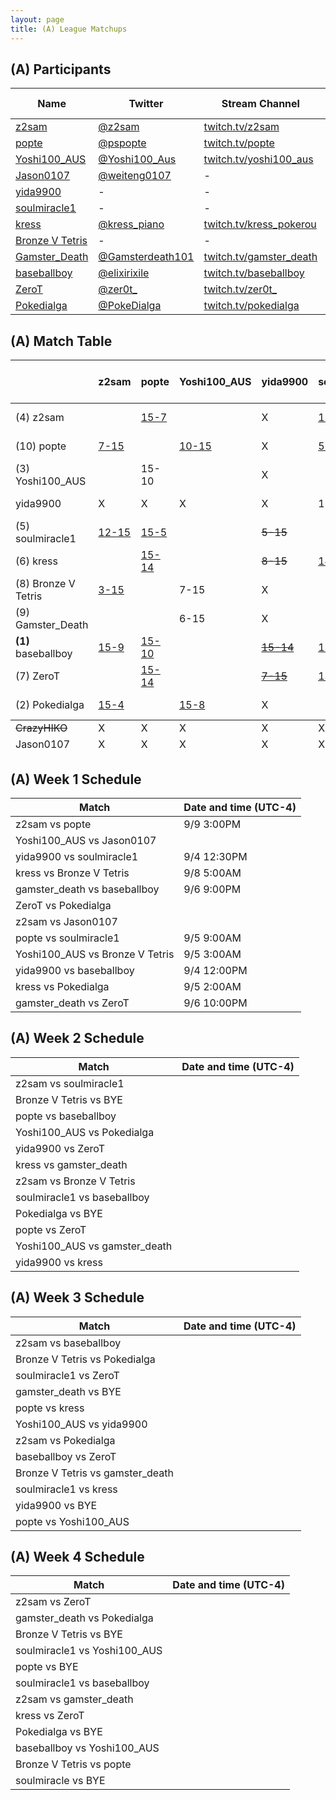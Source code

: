 ```yaml
---
layout: page
title: (A) League Matchups
---
```


## (A) Participants ##

<table>
  <thead>
    <tr>
      <th>Name</th>
      <th>Twitter</th>
      <th>Stream Channel</th>
	  <th>Sprint Time</th>
	  <th>Rating</th>
    </tr>
  </thead>
  <tbody>
    <tr>
      <td><a href="https://steamcommunity.com/id/z2sam/">z2sam</a></td>
      <td><a href="https://twitter.com/z2sam">@z2sam</a></td>
      <td><a href="https://www.twitch.tv/z2sam">twitch.tv/z2sam</a></td>
      <td>44.96</td>
      <td>50000</td>
    </tr>
    <tr>
      <td><a href="https://steamcommunity.com/profiles/76561198818744755/">popte</a></td>
      <td><a href="https://twitter.com/pspopte">@pspopte</a></td>
      <td><a href="https://www.twitch.tv/popte">twitch.tv/popte</a></td>
      <td>49.1</td>
      <td>18130</td>
    </tr>
    <tr>
      <td><a href="https://steamcommunity.com/profiles/76561198251580070">Yoshi100_AUS</a></td>
      <td><a href="https://twitter.com/Yoshi100_Aus">@Yoshi100_Aus</a></td>
      <td><a href="https://www.twitch.tv/yoshi100_aus">twitch.tv/yoshi100_aus</a></td>
      <td>43.50</td>
      <td>16263</td>
    </tr>
    <tr>
      <td><a href="https://steamcommunity.com/profiles/76561198365987531/">Jason0107</a></td>
      <td><a href="https://twitter.com/weiteng0107">@weiteng0107</a></td>
      <td>-</td>
      <td>-</td>
      <td>10830</td>
    </tr>
    <tr>
      <td><a href="http://steamcommunity.com/id/yida9900">yida9900</a></td>
      <td>-</td>
      <td>-</td>
      <td>-</td>
      <td>-</td>
    </tr>
    <tr>
      <td><a href="https://steamcommunity.com/profiles/76561198316470465/">soulmiracle1</a></td>
      <td>-</td>
      <td>-</td>
      <td>49</td>
      <td>19757</td>
    </tr>
    <tr>
      <td><a href="https://steamcommunity.com/profiles/76561198540231828/">kress</a></td>
      <td><a href="https://twitter.com/kress_piano">@kress_piano</a></td>
      <td><a href="https://www.twitch.tv/kress_pokerou">twitch.tv/kress_pokerou</a></td>
      <td>48.66</td>
      <td>11000</td>
    </tr>
    <tr>
      <td><a href="https://steamcommunity.com/profiles/76561198361068317/">Bronze V Tetris</a></td>
      <td>-</td>
      <td>-</td>
      <td>46</td>
      <td>-</td>
    </tr>
    <tr>
      <td><a href="https://steamcommunity.com/id/Im2Trashhhh11/">Gamster_Death</a></td>
      <td><a href="https://twitter.com/Gamsterdeath101">@Gamsterdeath101</a></td>
      <td><a href="https://www.twitch.tv/gamster_death">twitch.tv/gamster_death</a></td>
      <td>57.93</td>
      <td>3481</td>
    </tr>
    <tr>
      <td><a href="https://steamcommunity.com/id/elixirixile/">baseballboy</a></td>
      <td><a href="https://twitter.com/elixirixile">@elixirixile</a></td>
      <td><a href="https://www.twitch.tv/baseballboy">twitch.tv/baseballboy</a></td>
      <td>44.7</td>
      <td>17000</td>
    </tr>
    <tr>
      <td><a href="https://steamcommunity.com/id/ZeroT_/">ZeroT</a></td>
      <td><a href="https://twitter.com/zer0t_">@zer0t_</a></td>
      <td><a href="https://www.twitch.tv/zer0t_">twitch.tv/zer0t_</a></td>
      <td>44.33</td>
      <td>16000</td>
    </tr>
    <tr>
      <td><a href="https://steamcommunity.com/id/PokeDIalga/">Pokedialga</a></td>
      <td><a href="https://twitter.com/PokeDialga">@PokeDialga</a></td>
      <td><a href="https://www.twitch.tv/pokedialga">twitch.tv/pokedialga</a></td>
      <td>41.88</td>
      <td>27600</td>
    </tr>
  </tbody>
</table>

## (A) Match Table ##

<table>
  <thead>
    <tr>
      <th> </th>
      <th>z2sam</th>
      <th>popte</th>
      <th>Yoshi100_AUS</th>
      <th>yida9900</th>
      <th>soulmiracle1</th>
      <th>kress</th>
      <th>Bronze V Tetris</th>
      <th>Gamster_Death</th>
      <th>baseballboy</th>
      <th>ZeroT</th>
      <th>Pokedialga</th>
      <th>W-L</th>
      <th>Pt. Diff</th>
    </tr>
  </thead>
  <tbody>
    <tr>
      <td>(4) z2sam</td>
      <td> </td> <!--z2sam-->
      <td><a href="https://www.youtube.com/watch?v=v-xeYvML-0g">15-7</a></td> <!--popte-->
      <td> </td> <!--Yoshi100_AUS-->
      <td>X</td> <!--yida9900-->
      <td><a href="https://www.youtube.com/watch?v=ckSVXPdhTCY">15-12</a></td> <!--soulmiracle1-->
      <td> </td> <!--kress-->
      <td><a href="https://www.youtube.com/watch?v=Jpr3-wk974E">15-3</a></td> <!--Bronze V Tetris-->
      <td> </td> <!--Gamster_Death-->
      <td><a href="https://www.youtube.com/watch?v=e7RRcxpPOiM">9-15</a></td> <!--baseballboy-->
      <td> </td> <!--ZeroT-->
      <td><a href="https://www.twitch.tv/videos/314259725">4-15</a></td> <!--Pokedialga-->
      <td>3-2</td>
      <td>+6</td>
    </tr>
    <tr>
      <td>(10) popte</td>
      <td><a href="https://www.twitch.tv/videos/308143292">7-15</a></td> <!--z2sam-->
      <td> </td> <!--popte-->
      <td><a href="https://www.twitch.tv/videos/313271803">10-15</a></td> <!--Yoshi100_AUS-->
      <td>X</td> <!--yida9900-->
      <td><a href="https://www.twitch.tv/videos/306191963">5-15</a></td> <!--soulmiracle1-->
      <td><a href="https://www.twitch.tv/videos/313290114">14-15</a></td> <!--kress-->
      <td> </td> <!--Bronze V Tetris-->
      <td> </td> <!--Gamster_Death-->
      <td><a href="https://www.youtube.com/watch?v=Ml2VuRTlUDk">10-15</a></td> <!--baseballboy-->
      <td><a href="https://www.twitch.tv/videos/309804687">14-15</a></td> <!--ZeroT-->
      <td> </td> <!--Pokedialga-->
      <td>0-6</td>
      <td>-30</td>
    </tr>
    <tr>
      <td>(3) Yoshi100_AUS</td>
      <td> </td> <!--z2sam-->
      <td>15-10</td> <!--popte-->
      <td> </td> <!--Yoshi100_AUS-->
      <td>X</td> <!--yida9900-->
      <td> </td> <!--soulmiracle1-->
      <td> </td> <!--kress-->
      <td>15-7</td> <!--Bronze V Tetris-->
      <td><a href="https://www.twitch.tv/videos/310248251">15-6</a></td> <!--Gamster_Death-->
      <td> </td> <!--baseballboy-->
      <td> </td> <!--ZeroT-->
      <td><a href="https://www.twitch.tv/videos/310842615">8-15</a></td> <!--Pokedialga-->
      <td>3-1</td>
      <td>+15</td>
    </tr>
    <tr>
      <td>yida9900</td>
      <td>X</td> <!--z2sam-->
      <td>X</td> <!--popte-->
      <td>X</td> <!--Yoshi100_AUS-->
      <td>X</td> <!--yida9900-->
      <td>15-5</td> <!--soulmiracle1-->
      <td>15-8</td> <!--kress-->
      <td>X</td> <!--Bronze V Tetris-->
      <td>X</td> <!--Gamster_Death-->
      <td><a href="https://www.twitch.tv/videos/306720427">14-15</a></td> <!--baseballboy-->
      <td>X</td> <!--ZeroT-->
      <td>X</td> <!--Pokedialga-->
      <td>2-1</td>
      <td>+16</td>
    </tr>
    <tr>
      <td>(5) soulmiracle1</td>
      <td><a href="https://www.youtube.com/watch?v=ckSVXPdhTCY">12-15</a></td> <!--z2sam-->
      <td><a href="https://www.twitch.tv/videos/306191963">15-5</a></td> <!--popte-->
      <td></td> <!--Yoshi100_AUS-->
      <td><del>5-15</del></td> <!--yida9900-->
      <td> </td> <!--soulmiracle1-->
      <td><a href="https://www.youtube.com/watch?v=C_jDpguWv1A">15-14</a></td> <!--kress-->
      <td> </td> <!--Bronze V Tetris-->
      <td> </td> <!--Gamster_Death-->
      <td><a href="https://www.youtube.com/watch?v=42Lc7Sex-n8">6-15</a></td> <!--baseballboy-->
      <td><a href="https://www.twitch.tv/videos/313178404">15-13</a></td> <!--ZeroT-->
      <td> </td> <!--Pokedialga-->
      <td>3-2</td>
      <td>+1</td>
    </tr>
    <tr>
      <td>(6) kress</td>
      <td> </td> <!--z2sam-->
      <td><a href="https://www.youtube.com/watch?v=UMryibu32WU">15-14</a></td> <!--popte-->
      <td> </td> <!--Yoshi100_AUS-->
      <td><del>8-15</del></td> <!--yida9900-->
      <td><a href="https://www.youtube.com/watch?v=C_jDpguWv1A">14-15</a></td> <!--soulmiracle1-->
      <td> </td> <!--kress-->
      <td>15-11</td> <!--Bronze V Tetris-->
      <td>15-5</td> <!--Gamster_Death-->
      <td><a href="https://www.youtube.com/watch?v=cEoHj3tHfx8">11-15</a></td> <!--baseballboy-->
      <td> </td> <!--ZeroT-->
      <td>4-15</td> <!--Pokedialga-->
      <td>3-3</td>
      <td>-1</td>
    </tr>
    <tr>
      <td>(8) Bronze V Tetris</td>
      <td><a href="https://www.youtube.com/watch?v=Jpr3-wk974E">3-15</a></td> <!--z2sam-->
      <td> </td> <!--popte-->
      <td>7-15</td> <!--Yoshi100_AUS-->
      <td>X</td> <!--yida9900-->
      <td> </td> <!--soulmiracle1-->
      <td>11-15</td> <!--kress-->
      <td> </td> <!--Bronze V Tetris-->
      <td><a href="https://www.twitch.tv/videos/311972967">15-6</a></td> <!--Gamster_Death-->
      <td> </td> <!--baseballboy-->
      <td> </td> <!--ZeroT-->
      <td><a href="https://www.twitch.tv/videos/313352721">0-15</a></td> <!--Pokedialga-->
      <td>1-4</td>
      <td>-30</td>
    </tr>
    <tr>
      <td>(9) Gamster_Death</td>
      <td> </td> <!--z2sam-->
      <td> </td> <!--popte-->
      <td>6-15</td> <!--Yoshi100_AUS-->
      <td>X</td> <!--yida9900-->
      <td> </td> <!--soulmiracle1-->
      <td><a href="https://www.twitch.tv/videos/310644199">5-15</a></td> <!--kress-->
      <td><a href="https://www.twitch.tv/videos/311972967">6-15</a></td> <!--Bronze V Tetris-->
      <td> </td> <!--Gamster_Death-->
      <td><a href="https://www.twitch.tv/videos/306782167">3-15</a></td> <!--baseballboy-->
      <td><a href="https://www.twitch.tv/videos/307780615">3-15</a></td> <!--ZeroT-->
      <td> </td> <!--Pokedialga-->
      <td>0-5</td>
      <td>-52</td>
    </tr>
    <tr>
      <td><b>(1)</b> baseballboy</td>
      <td><a href="https://www.youtube.com/watch?v=e7RRcxpPOiM">15-9</a></td> <!--z2sam-->
      <td><a href="https://www.youtube.com/watch?v=Ml2VuRTlUDk">15-10</a></td> <!--popte-->
      <td> </td> <!--Yoshi100_AUS-->
      <td><a href="https://www.twitch.tv/videos/306720427"><del>15-14</del></a></td> <!--yida9900-->
      <td><a href="https://www.youtube.com/watch?v=42Lc7Sex-n8">15-6</a></td> <!--soulmiracle1-->
      <td><a href="https://www.youtube.com/watch?v=cEoHj3tHfx8">15-11</a></td> <!--kress-->
      <td> </td> <!--Bronze V Tetris-->
      <td><a href="https://www.twitch.tv/videos/306782129">15-3</a></td> <!--Gamster_Death-->
      <td> </td> <!--baseballboy-->
      <td><a href="https://www.youtube.com/watch?v=e-B26X_y15M">15-12</a></td> <!--ZeroT-->
      <td> </td> <!--Pokedialga-->
      <td>6-0</td>
      <td>+39</td>
    </tr>
    <tr>
      <td>(7) ZeroT</td>
      <td> </td> <!--z2sam-->
      <td><a href="https://www.twitch.tv/videos/309804687">15-14</a></td> <!--popte-->
      <td> </td> <!--Yoshi100_AUS-->
      <td><a href="https://www.twitch.tv/videos/308357458"><del>7-15</del></a></td> <!--yida9900-->
      <td><a href="https://www.twitch.tv/videos/313178404">13-15</a></td> <!--soulmiracle1-->
      <td> </td> <!--kress-->
      <td> </td> <!--Bronze V Tetris-->
      <td><a href="https://www.twitch.tv/videos/307232197">15-3</a></td> <!--Gamster_Death-->
      <td><a href="https://www.youtube.com/watch?v=e-B26X_y15M">12-15</a></td> <!--baseballboy-->
      <td> </td> <!--ZeroT-->
      <td><a href="https://www.twitch.tv/videos/308337115">5-15</a></td> <!--Pokedialga-->
      <td>2-3</td>
      <td>-2</td>
    </tr>
    <tr>
      <td>(2) Pokedialga</td>
      <td><a href="https://www.twitch.tv/videos/314259725">15-4</a></td> <!--z2sam-->
      <td> </td> <!--popte-->
      <td><a href="https://www.twitch.tv/videos/310888205">15-8</a></td> <!--Yoshi100_AUS-->
      <td>X</td> <!--yida9900-->
      <td> </td> <!--soulmiracle1-->
      <td>15-4</td> <!--kress-->
      <td><a href="https://www.twitch.tv/videos/313352721">15-0</a></td> <!--Bronze V Tetris-->
      <td> </td> <!--Gamster_Death-->
      <td> </td> <!--baseballboy-->
      <td><a href="https://www.twitch.tv/videos/308360644">15-5</a></td> <!--ZeroT-->
      <td> </td> <!--Pokedialga-->
      <td>5-0</td>
      <td>+54</td>
    </tr>
  </tbody>
  <tfoot>
    <tr>
      <td><del>CrazyHIKO</del></td>
      <td>X</td> <!--z2sam-->
      <td>X</td> <!--popte-->
      <td>X</td> <!--Yoshi100_AUS-->
      <td>X</td> <!--Jason0107-->
      <td>X</td> <!--soulmiracle1-->
      <td>X</td> <!--kress-->
      <td>X</td> <!--Bronze V Tetris-->
      <td>X</td> <!--Gamster_Death-->
      <td>X</td> <!--baseballboy-->
      <td>X</td> <!--ZeroT-->
      <td>X</td> <!--Pokedialga-->
      <td>X</td>
      <td>X</td>
    </tr>
    <tr>
      <td>Jason0107</td>
      <td>X</td> <!--z2sam-->
      <td>X</td> <!--popte-->
      <td>X</td> <!--Yoshi100_AUS-->
      <td>X</td> <!--yida9900-->
      <td>X</td> <!--soulmiracle1-->
      <td>X</td> <!--kress-->
      <td>X</td> <!--Bronze V Tetris-->
      <td>X</td> <!--Gamster_Death-->
      <td>X</td> <!--baseballboy-->
      <td>X</td> <!--ZeroT-->
      <td>X</td> <!--Pokedialga-->
      <td>X</td>
      <td>X</td>
    </tr>
  </tfoot>
</table>

## (A) Week 1 Schedule ##

<table>
  <thead>
    <tr>
      <th>Match</th>
      <th>Date and time (UTC-4)</th>
    </tr>
  </thead>
  <tbody>
    <tr>
      <td>z2sam vs popte</td>
      <td>9/9 3:00PM</td>
    </tr>
    <tr>
      <td>Yoshi100_AUS vs Jason0107</td>
      <td> </td>
    </tr>
    <tr>
      <td>yida9900 vs soulmiracle1</td>
      <td>9/4 12:30PM</td>
    </tr>
    <tr>
      <td>kress vs Bronze V Tetris</td>
      <td>9/8 5:00AM</td>
    </tr>
    <tr>
      <td>gamster_death vs baseballboy</td>
      <td>9/6 9:00PM</td>
    </tr>
    <tr>
      <td>ZeroT vs Pokedialga</td>
      <td> </td>
    </tr>
    <tr>
      <td>z2sam vs Jason0107</td>
      <td> </td>
    </tr>
    <tr>
      <td>popte vs soulmiracle1</td>
      <td>9/5 9:00AM</td>
    </tr>
    <tr>
      <td>Yoshi100_AUS vs Bronze V Tetris</td>
      <td>9/5 3:00AM</td>
    </tr>
    <tr>
      <td>yida9900 vs baseballboy</td>
      <td>9/4 12:00PM</td>
    </tr>
    <tr>
      <td>kress vs Pokedialga</td>
      <td>9/5 2:00AM</td>
    </tr>
    <tr>
      <td>gamster_death vs ZeroT</td>
      <td>9/6 10:00PM</td>
    </tr>
  </tbody>
</table>

## (A) Week 2 Schedule ##

<table>
  <thead>
    <tr>
      <th>Match</th>
      <th>Date and time (UTC-4)</th>
    </tr>
  </thead>
  <tbody>
    <tr>
      <td>z2sam vs soulmiracle1</td>
      <td></td>
    </tr>
    <tr>
      <td>Bronze V Tetris vs BYE</td>
      <td> </td>
    </tr>
    <tr>
      <td>popte vs baseballboy</td>
      <td></td>
    </tr>
    <tr>
      <td>Yoshi100_AUS vs Pokedialga</td>
      <td></td>
    </tr>
    <tr>
      <td>yida9900 vs ZeroT</td>
      <td></td>
    </tr>
    <tr>
      <td>kress vs gamster_death</td>
      <td> </td>
    </tr>
    <tr>
      <td>z2sam vs Bronze V Tetris</td>
      <td> </td>
    </tr>
    <tr>
      <td>soulmiracle1 vs baseballboy</td>
      <td></td>
    </tr>
    <tr>
      <td>Pokedialga vs BYE</td>
      <td></td>
    </tr>
    <tr>
      <td>popte vs ZeroT</td>
      <td></td>
    </tr>
    <tr>
      <td>Yoshi100_AUS vs gamster_death</td>
      <td></td>
    </tr>
    <tr>
      <td>yida9900 vs kress</td>
      <td></td>
    </tr>
  </tbody>
</table>

## (A) Week 3 Schedule ##

<table>
  <thead>
    <tr>
      <th>Match</th>
      <th>Date and time (UTC-4)</th>
    </tr>
  </thead>
  <tbody>
    <tr>
      <td>z2sam vs baseballboy</td>
      <td></td>
    </tr>
    <tr>
      <td>Bronze V Tetris vs Pokedialga</td>
      <td> </td>
    </tr>
    <tr>
      <td>soulmiracle1 vs ZeroT</td>
      <td></td>
    </tr>
    <tr>
      <td>gamster_death vs BYE</td>
      <td></td>
    </tr>
    <tr>
      <td>popte vs kress</td>
      <td></td>
    </tr>
    <tr>
      <td>Yoshi100_AUS vs yida9900</td>
      <td> </td>
    </tr>
    <tr>
      <td>z2sam vs Pokedialga</td>
      <td> </td>
    </tr>
    <tr>
      <td>baseballboy vs ZeroT</td>
      <td></td>
    </tr>
    <tr>
      <td>Bronze V Tetris vs gamster_death</td>
      <td></td>
    </tr>
    <tr>
      <td>soulmiracle1 vs kress</td>
      <td></td>
    </tr>
    <tr>
      <td>yida9900 vs BYE</td>
      <td></td>
    </tr>
    <tr>
      <td>popte vs Yoshi100_AUS</td>
      <td></td>
    </tr>
  </tbody>
</table>

## (A) Week 4 Schedule ##

<table>
  <thead>
    <tr>
      <th>Match</th>
      <th>Date and time (UTC-4)</th>
    </tr>
  </thead>
  <tbody>
    <tr>
      <td>z2sam vs ZeroT</td>
      <td></td>
    </tr>
    <tr>
      <td>gamster_death vs Pokedialga</td>
      <td> </td>
    </tr>
    <tr>
      <td>Bronze V Tetris vs BYE</td>
      <td></td>
    </tr>
    <tr>
      <td>soulmiracle1 vs Yoshi100_AUS</td>
      <td></td>
    </tr>
    <tr>
      <td>popte vs BYE</td>
      <td></td>
    </tr>
    <tr>
      <td>soulmiracle1 vs baseballboy</td>
      <td> </td>
    </tr>
    <tr>
      <td>z2sam vs gamster_death</td>
      <td> </td>
    </tr>
    <tr>
      <td>kress vs ZeroT</td>
      <td></td>
    </tr>
    <tr>
      <td>Pokedialga vs BYE</td>
      <td></td>
    </tr>
    <tr>
      <td>baseballboy vs Yoshi100_AUS</td>
      <td></td>
    </tr>
    <tr>
      <td>Bronze V Tetris vs popte</td>
      <td></td>
    </tr>
    <tr>
      <td>soulmiracle vs BYE</td>
      <td></td>
    </tr>
  </tbody>
</table>

